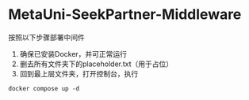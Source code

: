 # MetaUni-SeekPartner-Middleware
按照以下步骤部署中间件  
1. 确保已安装Docker，并可正常运行
2. 删去所有文件夹下的placeholder.txt（用于占位）
3. 回到最上层文件夹，打开控制台，执行
```
docker compose up -d
```
